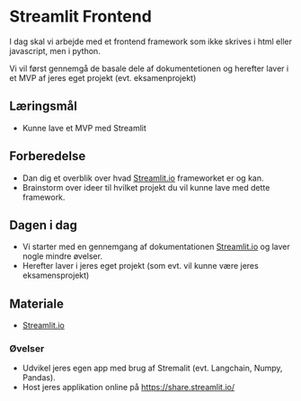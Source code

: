 # Streamlit Frontend
I dag skal vi arbejde med et frontend framework som ikke skrives i html eller javascript, men i python.    

Vi vil først gennemgå de basale dele af dokumentetionen og herefter laver i et MVP af jeres eget projekt (evt. eksamenprojekt) 

## Læringsmål
* Kunne lave et MVP med Streamlit

## Forberedelse 

* Dan dig et overblik over hvad [Streamlit.io](https://streamlit.io/) frameworket er og kan.
* Brainstorm over ideer til hvilket projekt du vil kunne lave med dette framework. 

## Dagen i dag
* Vi starter med en gennemgang af dokumentationen [Streamlit.io](https://streamlit.io/) og laver nogle mindre øvelser.
* Herefter laver i jeres eget projekt (som evt. vil kunne være jeres eksamensprojekt) 

## Materiale
*  [Streamlit.io](https://streamlit.io/)

### Øvelser

* Udvikel jeres egen app med brug af Stremalit (evt. Langchain, Numpy, Pandas).
* Host jeres applikation online på https://share.streamlit.io/

